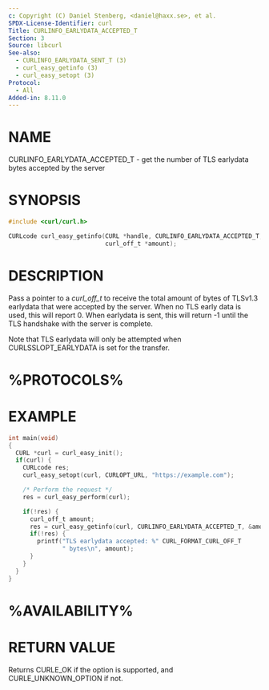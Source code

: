 ```yaml
---
c: Copyright (C) Daniel Stenberg, <daniel@haxx.se>, et al.
SPDX-License-Identifier: curl
Title: CURLINFO_EARLYDATA_ACCEPTED_T
Section: 3
Source: libcurl
See-also:
  - CURLINFO_EARLYDATA_SENT_T (3)
  - curl_easy_getinfo (3)
  - curl_easy_setopt (3)
Protocol:
  - All
Added-in: 8.11.0
---
```


# NAME

CURLINFO_EARLYDATA_ACCEPTED_T - get the number of TLS earlydata bytes
accepted by the server

# SYNOPSIS

~~~c
#include <curl/curl.h>

CURLcode curl_easy_getinfo(CURL *handle, CURLINFO_EARLYDATA_ACCEPTED_T,
                           curl_off_t *amount);
~~~

# DESCRIPTION

Pass a pointer to a *curl_off_t* to receive the total amount of bytes of
TLSv1.3 earlydata that were accepted by the server. When no TLS early
data is used, this will report 0. When earlydata is sent, this will
return -1 until the TLS handshake with the server is complete.

Note that TLS earlydata will only be attempted when CURLSSLOPT_EARLYDATA
is set for the transfer.

# %PROTOCOLS%

# EXAMPLE

~~~c
int main(void)
{
  CURL *curl = curl_easy_init();
  if(curl) {
    CURLcode res;
    curl_easy_setopt(curl, CURLOPT_URL, "https://example.com");

    /* Perform the request */
    res = curl_easy_perform(curl);

    if(!res) {
      curl_off_t amount;
      res = curl_easy_getinfo(curl, CURLINFO_EARLYDATA_ACCEPTED_T, &amount);
      if(!res) {
        printf("TLS earlydata accepted: %" CURL_FORMAT_CURL_OFF_T
               " bytes\n", amount);
      }
    }
  }
}
~~~

# %AVAILABILITY%

# RETURN VALUE

Returns CURLE_OK if the option is supported, and CURLE_UNKNOWN_OPTION if not.
